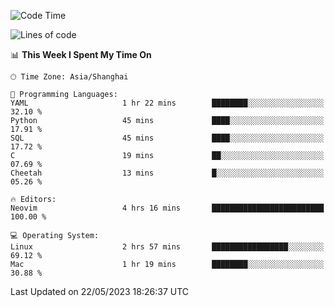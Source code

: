 <!--START_SECTION:waka-->
![Code Time](http://img.shields.io/badge/Code%20Time-1%2C369%20hrs%2035%20mins-blue)

![Lines of code](https://img.shields.io/badge/From%20Hello%20World%20I%27ve%20Written-262.4%20thousand%20lines%20of%20code-blue)

📊 **This Week I Spent My Time On** 

```text
🕑︎ Time Zone: Asia/Shanghai

💬 Programming Languages: 
YAML                     1 hr 22 mins        ████████░░░░░░░░░░░░░░░░░   32.10 % 
Python                   45 mins             ████░░░░░░░░░░░░░░░░░░░░░   17.91 % 
SQL                      45 mins             ████░░░░░░░░░░░░░░░░░░░░░   17.72 % 
C                        19 mins             ██░░░░░░░░░░░░░░░░░░░░░░░   07.69 % 
Cheetah                  13 mins             █░░░░░░░░░░░░░░░░░░░░░░░░   05.26 % 

🔥 Editors: 
Neovim                   4 hrs 16 mins       █████████████████████████   100.00 % 

💻 Operating System: 
Linux                    2 hrs 57 mins       █████████████████░░░░░░░░   69.12 % 
Mac                      1 hr 19 mins        ████████░░░░░░░░░░░░░░░░░   30.88 % 
```


 Last Updated on 22/05/2023 18:26:37 UTC
<!--END_SECTION:waka-->
